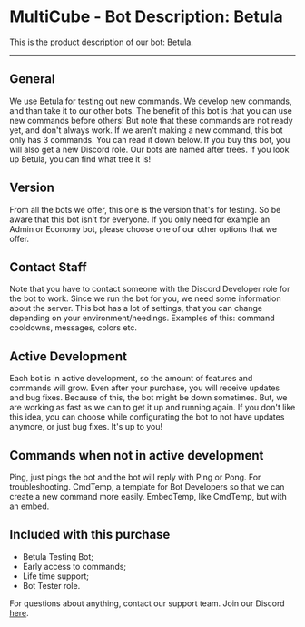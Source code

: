 # MultiCube - Bot Description: Betula

This is the product description of our bot: Betula.

---

## General

We use Betula for testing out new commands. We develop new commands, and than take it to our other bots. The benefit of this bot is that you can use new commands before others! But note that these commands are not ready yet, and don't always work. If we aren't making a new command, this bot only has 3 commands. You can read it down below. If you buy this bot, you will also get a new Discord role. Our bots are named after trees. If you look up Betula, you can find what tree it is!

## Version

From all the bots we offer, this one is the version that's for testing. So be aware that this bot isn't for everyone. If you only need for example an Admin or Economy bot, please choose one of our other options that we offer.

## Contact Staff

Note that you have to contact someone with the Discord Developer role for the bot to work. Since we run the bot for you, we need some information about the server. This bot has a lot of settings, that you can change depending on your environment/needings. Examples of this: command cooldowns, messages, colors etc.

## Active Development

Each bot is in active development, so the amount of features and commands will grow. Even after your purchase, you will receive updates and bug fixes. Because of this, the bot might be down sometimes. But, we are working as fast as we can to get it up and running again. If you don't like this idea, you can choose while configurating the bot to not have updates anymore, or just bug fixes. It's up to you!

## Commands when not in active development

Ping, just pings the bot and the bot will reply with Ping or Pong. For troubleshooting.
CmdTemp, a template for Bot Developers so that we can create a new command more easily.
EmbedTemp, like CmdTemp, but with an embed.

## Included with this purchase

- Betula Testing Bot;
- Early access to commands;
- Life time support;
- Bot Tester role.

For questions about anything, contact our support team. Join our Discord [here](https://discord.gg/gBVFuBqENA).
